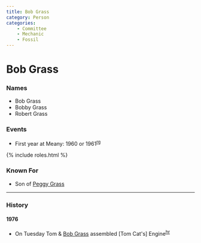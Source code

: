 ```yaml
---
title: Bob Grass
category: Person
categories:
    - Committee
    - Mechanic
    - Fossil
---
```

# Bob Grass
### Names
- Bob Grass
- Bobby Grass
- Robert Grass

### Events
- First year at Meany: 1960 or 1961<sup>[rg][]</sup>

{% include roles.html %}

### Known For
- Son of [Peggy Grass](Peggy-Grass)

---
### History
#### 1976

- On Tuesday Tom & [Bob Grass](Bob-Grass) assembled [Tom Cat's] Engine<sup>[hr][]</sup>


[hr]: History-Idona "Meany History Reports, by Idona Kellogg"
[rg]: # "Email from Robert Grass to Matt Simerson, 2020-05-15"